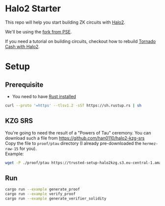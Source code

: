 # Halo2 Starter

This repo will help you start building ZK circuits with [Halo2](https://zcash.github.io/halo2/).

We'll be using the [fork from PSE](https://github.com/privacy-scaling-explorations/halo2/).

If you need a tutorial on building circuits, checkout how to rebuild [Tornado Cash with Halo2](https://dev.to/teddav/tornado-cash-with-halo2-62b).

# Setup
## Prerequisite
- You need to have [Rust installed](https://rustup.rs/)
```bash
curl --proto '=https' --tlsv1.2 -sSf https://sh.rustup.rs | sh
```

## KZG SRS
You're going to need the result of a "Powers of Tau" ceremony. You can download such a file from https://github.com/han0110/halo2-kzg-srs  
Copy the file to `proof/ptau` directory (I already pre-downloaded the `hermez-raw-15` for you).  
Example:
```bash
wget -P ./proof/ptau https://trusted-setup-halo2kzg.s3.eu-central-1.amazonaws.com/hermez-raw-15
```

## Run
```bash
cargo run --example generate_proof
cargo run --example verify_proof
cargo run --example generate_verifier_solidity
```
